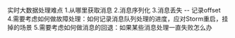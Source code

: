 实时大数据处理难点
1.从哪里获取消息
2.消息序列化
3.消息丢失   -- 记录offset   
4.需要考虑如何做故障处理：如何记录消息队列处理的进度，应对Storm重启，挂掉的场景
5.需要考虑如何做消息的回退：如果某些消息处理一直失败怎么办